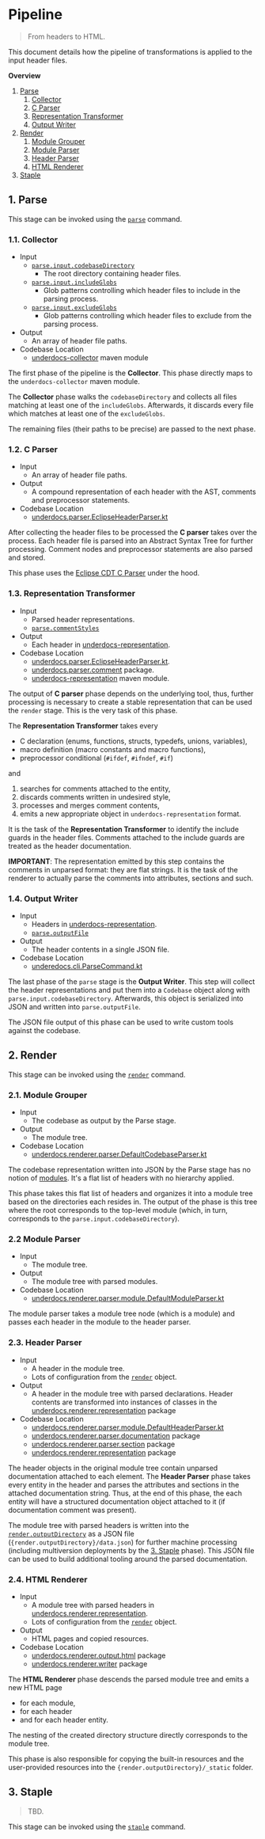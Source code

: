 # Pipeline

> From headers to HTML.

This document details how the pipeline of transformations is applied to the input header files.

**Overview**

  1. [Parse](#1.-parse)
     1. [Collector](#11-collector)
     1. [C Parser](#12-c-parser)
     1. [Representation Transformer](#13-representation-transformer)
     1. [Output Writer](#14-output-writer)
  1. [Render](#2-render)
     1. [Module Grouper](#21-module-grouper)
     1. [Module Parser](#22-header-parser)
     1. [Header Parser](#23-header-parser)
     1. [HTML Renderer](#24-html-renderer)
  1. [Staple](#3-staple)

## 1. Parse

This stage can be invoked using the [`parse`](commands.md#parse) command.

### 1.1. Collector

  * Input
    * [`parse.input.codebaseDirectory`](configuration-reference.md#codebasedirectory)
      * The root directory containing header files.
    * [`parse.input.includeGlobs`](configuration-reference.md#includeglobs)
      * Glob patterns controlling which header files to include in the parsing process.
    * [`parse.input.excludeGlobs`](configuration-reference.md#excludeglobs)
      * Glob patterns controlling which header files to exclude from the parsing process.
  * Output
    * An array of header file paths.
  * Codebase Location
    * [underdocs-collector](../underdocs-collector) maven module

The first phase of the pipeline is the **Collector**. This phase directly maps to the `underdocs-collector` maven module.

The **Collector** phase walks the `codebaseDirectory` and collects all files matching at least one of the `includeGlobs`. Afterwards, it discards every file which matches at least one of the `excludeGlobs`.

The remaining files (their paths to be precise) are passed to the next phase.

### 1.2. C Parser

  * Input
    * An array of header file paths.
  * Output
    * A compound representation of each header with the AST, comments and preprocessor statements.
  * Codebase Location
    * [underdocs.parser.EclipseHeaderParser.kt](../underdocs-parser/src/main/kotlin/underdocs/parser/EclipseHeaderParser.kt)

After collecting the header files to be processed the **C parser** takes over the process. Each header file is parsed into an Abstract Syntax Tree for further processing. Comment nodes and preprocessor statements are also parsed and stored.

This phase uses the [Eclipse CDT C Parser](https://www.eclipse.org/cdt/) under the hood.

### 1.3. Representation Transformer

  * Input
    * Parsed header representations.
    * [`parse.commentStyles`](configuration-reference.md#commentstyles)
  * Output
    * Each header in [underdocs-representation](../underdocs-representation).
  * Codebase Location
    * [underdocs.parser.EclipseHeaderParser.kt](../underdocs-parser/src/main/kotlin/underdocs/parser/EclipseHeaderParser.kt).
    * [underdocs.parser.comment](../underdocs-parser/src/main/kotlin/underdocs/parser/comment) package.
    * [underdocs-representation](../underdocs-representation) maven module.

The output of **C parser** phase depends on the underlying tool, thus, further processing is necessary to create a stable representation that can be used the `render` stage. This is the very task of this phase.

The **Representation Transformer** takes  every

  * C declaration (enums, functions, structs, typedefs, unions, variables),
  * macro definition (macro constants and macro functions),
  * preprocessor conditional (`#ifdef`, `#ifndef`, `#if`)

and

  1. searches for comments attached to the entity,
  2. discards comments written in undesired style,
  3. processes and merges comment contents,
  4. emits a new appropriate object in `underdocs-representation` format.

It is the task of the **Representation Transformer** to identify the include guards in the header files. Comments attached to the include guards are treated as the header documentation.

**IMPORTANT**: The representation emitted by this step contains the comments in unparsed format: they are flat strings. It is the task of the renderer to actually parse the comments into attributes, sections and such.

### 1.4. Output Writer

  * Input
    * Headers in [underdocs-representation](../underdocs-representation).
    * [`parse.outputFile`](configuration-reference.md#outputfile)
  * Output
    * The header contents in a single JSON file.
  * Codebase Location
    * [underedocs.cli.ParseCommand.kt](../underdocs/src/main/kotlin/underdocs/cli/commands/parse/ParseCommand.kt)

The last phase of the `parse` stage is the **Output Writer**. This step will collect the header representations and put them into a `Codebase` object along with `parse.input.codebaseDirectory`. Afterwards, this object is serialized into JSON and written into `parse.outputFile`.

The JSON file output of this phase can be used to write custom tools against the codebase.

## 2. Render

This stage can be invoked using the [`render`](comamnds.md#render) command.

### 2.1. Module Grouper

  * Input
    * The codebase as output by the Parse stage.
  * Output
    * The module tree.
  * Codebase Location
    * [underdocs.renderer.parser.DefaultCodebaseParser.kt](../underdocs-renderer/src/main/kotlin/underdocs/renderer/parser/DefaultCodebaseParser.kt)

The codebase representation written into JSON by the Parse stage has no notion of [modules](#format.md#modules). It's a flat list of headers with no hierarchy applied.

This phase takes this flat list of headers and organizes it into a module tree based on the directories each resides in. The output of the phase is this tree where the root corresponds to the top-level module (which, in turn, corresponds to the `parse.input.codebaseDirectory`).

### 2.2 Module Parser

  * Input
    * The module tree.
  * Output
    * The module tree with parsed modules.
  * Codebase Location
    * [underdocs.renderer.parser.module.DefaultModuleParser.kt](../underdocs-renderer/src/main/kotlin/underdocs/renderer/parser/module/DefaultModuleParser.kt)

The module parser takes a module tree node (which is a module) and passes each header in the module to the header parser.

### 2.3. Header Parser

  * Input
    * A header in the module tree.
    * Lots of configuration from the [`render`](#configuration-reference.md#render) object.
  * Output
    * A header in the module tree with parsed declarations. Header contents are transformed into instances of classes in the [underdocs.renderer.representation](../underdocs-renderer/src/main/kotlin/underdocs/renderer/representation) package
  * Codebase Location
    * [underdocs.renderer.parser.module.DefaultHeaderParser.kt](../underdocs-renderer/src/main/kotlin/underdocs/renderer/parser/module/DefaultHeaderParser.kt)
    * [underdocs.renderer.parser.documentation](../underdocs-renderer/src/main/kotlin/underdocs/renderer/parser/documentation) package
    * [underdocs.renderer.parser.section](../underdocs-renderer/src/main/kotlin/underdocs/renderer/parser/section) package
    * [underdocs.renderer.representation](../underdocs-renderer/src/main/kotlin/underdocs/renderer/representation) package

The header objects in the original module tree contain unparsed documentation attached to each element. The **Header Parser** phase takes every entity in the header and parses the attributes and sections in the attached documentation string. Thus, at the end of this phase, the each entity will have a structured documentation object attached to it (if documentation comment was present).

The module tree with parsed headers is written into the [`render.outputDirectory`](#configuration-reference.md#outputdirectory) as a JSON file (`{render.outputDirectory}/data.json`) for further machine processing (including multiversion deployments by the [3. Staple](#staple) phase). This JSON file can be used to build additional tooling around the parsed documentation.

### 2.4. HTML Renderer

  * Input
    * A module tree with parsed headers in [underdocs.renderer.representation](../underdocs-renderer/src/main/kotlin/underdocs/renderer/representation).
    * Lots of configuration from the [`render`](#configuration-reference.md#render) object.
  * Output
    * HTML pages and copied resources.
  * Codebase Location
    * [underdocs.renderer.output.html](../underdocs-renderer/src/main/kotlin/underdocs/renderer/output/html) package
    * [underdocs.renderer.writer](../underdocs-renderer/src/main/kotlin/underdocs/renderer/writer) package

The **HTML Renderer** phase descends the parsed module tree and emits a new HTML page

  * for each module,
  * for each header
  * and for each header entity.

The nesting of the created directory structure directly corresponds to the module tree.

This phase is also responsible for copying the built-in resources and the user-provided resources into the `{render.outputDirectory}/_static` folder.

## 3. Staple

> TBD.

This stage can be invoked using the [`staple`](comamnds.md#staple) command.
